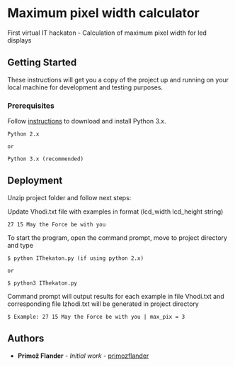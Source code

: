 # Maximum pixel width calculator

First virtual IT hackaton - Calculation of maximum pixel width for led displays

## Getting Started

These instructions will get you a copy of the project up and running on your local machine for development and testing purposes.

### Prerequisites

Follow [instructions](https://wiki.python.org/moin/BeginnersGuide/Download) to download and install Python 3.x.

```
Python 2.x

or

Python 3.x (recommended)
```

## Deployment

Unzip project folder and follow next steps:

Update Vhodi.txt file with examples in format (lcd_width lcd_height string)

```
27 15 May the Force be with you
```

To start the program, open the command prompt, move to project directory and type

```
$ python IThekaton.py (if using python 2.x)

or

$ python3 IThekaton.py
```

Command prompt will output results for each example in file Vhodi.txt and corresponding file Izhodi.txt will be generated in project directory

```
$ Example: 27 15 May the Force be with you | max_pix = 3
```

## Authors

* **Primož Flander** - *Initial work* - [primozflander](https://github.com/primozflander)

